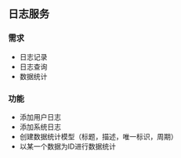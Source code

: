 ## 日志服务

### 需求

- 日志记录
- 日志查询
- 数据统计

### 功能

- 添加用户日志
- 添加系统日志
- 创建数据统计模型（标题，描述，唯一标识，周期）
- 以某一个数据为ID进行数据统计